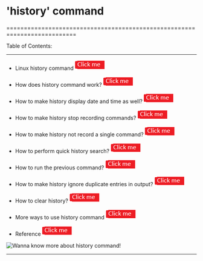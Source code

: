 #                       'history' command

==========================================================================

Table of Contents:          

--------------------------------------------------------------------------

* Linux history command [![button](https://github.com/prajaktavpendse/projectpractice/blob/master/Images/clickme.png)](https://github.com/prajaktavpendse/projectpractice/blob/master/History_command/history_command.md)

* How does history command work? [![button](https://github.com/prajaktavpendse/projectpractice/blob/master/Images/clickme.png)](https://github.com/prajaktavpendse/projectpractice/blob/master/History_command/historywork.md)

* How to make history display date and time as well? [![button](https://github.com/prajaktavpendse/projectpractice/blob/master/Images/clickme.png)](https://github.com/prajaktavpendse/projectpractice/blob/master/History_command/historydatetime.md)

* How to make history stop recording commands? [![button](https://github.com/prajaktavpendse/projectpractice/blob/master/Images/clickme.png)](https://github.com/prajaktavpendse/projectpractice/blob/master/History_command/historystoprecording.md)

* How to make history not record a single command? [![button](https://github.com/prajaktavpendse/projectpractice/blob/master/Images/clickme.png)](https://github.com/prajaktavpendse/projectpractice/blob/master/History_command/historyignore.md)

* How to perform quick history search? [![button](https://github.com/prajaktavpendse/projectpractice/blob/master/Images/clickme.png)](https://github.com/prajaktavpendse/projectpractice/blob/master/History_command/perform_quickhistory_search.md)

* How to run the previous command? [![button](https://github.com/prajaktavpendse/projectpractice/blob/master/Images/clickme.png)](https://github.com/prajaktavpendse/projectpractice/blob/master/History_command/run_previous_command.md)

* How to make history ignore duplicate entries in output? [![button](https://github.com/prajaktavpendse/projectpractice/blob/master/Images/clickme.png)](https://github.com/prajaktavpendse/projectpractice/blob/master/History_command/ignore_duplicate_entries_in_output.md)

* How to clear history? [![button](https://github.com/prajaktavpendse/projectpractice/blob/master/Images/clickme.png)](https://github.com/prajaktavpendse/projectpractice/blob/master/History_command/how_to_clear_history_.md)

* More ways to use history command [![button](https://github.com/prajaktavpendse/projectpractice/blob/master/Images/clickme.png)](https://github.com/prajaktavpendse/projectpractice/blob/master/History_command/more_ways_to_use_history.md)

* Reference [![button](https://github.com/prajaktavpendse/projectpractice/blob/master/Images/clickme.png)](https://github.com/prajaktavpendse/projectpractice/blob/master/History_command/reference_history.md)

![Wanna know more about history command!](https://linux.die.net/man/3/history)

---------------------------------------------------------------------------



